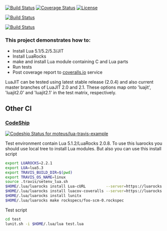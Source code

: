[![Build Status](https://travis-ci.org/moteus/lua-travis-example.png?branch=master)](https://travis-ci.org/moteus/lua-travis-example)
[![Coverage Status](https://coveralls.io/repos/moteus/lua-travis-example/badge.png?branch=master)](https://coveralls.io/r/moteus/lua-travis-example?branch=master)
[![License](http://img.shields.io/badge/License-MIT-brightgreen.svg)](LICENSE)

[![Build Status](https://travis-ci.org/wangjianan/lua-travis-example.svg?branch=master)](https://travis-ci.org/wangjianan/lua-travis-example)

[![Build Status](https://travis-ci.org/wangjianan/lua-travis-example.svg?branch=master)](https://travis-ci.org/wangjianan/lua-travis-example)

### This project demonstrates how to:
* Install Lua 5.1/5.2/5.3/JIT
* Install LuaRocks
* make and install Lua module containing C and Lua parts
* Run tests
* Post coverage report to [coveralls.io](https://coveralls.io) service

LuaJIT can be tested using latest stable release (2.0.4) and also current master branches of LuaJIT 2.0 and 2.1. These options map onto 'luajit', 'luajit2.0' and 'luajit2.1' in the test matrix, respectively.

## Other CI

### [CodeShip](https://codeship.com)
[![Codeship Status for moteus/lua-travis-example](https://codeship.com/projects/a57c55e0-c4b7-0132-9bce-0a3d9756066d/status?branch=master)](https://codeship.com/projects/74177)

Test environment contain Lua 5.1.2/LuaRocks 2.0.8.
To use this luarocks you should use local tree to install Lua modules.
But also you can use this install script

```Bash
export LUAROCKS=2.2.1
export LUA=lua5.3
export TRAVIS_BUILD_DIR=$(pwd)
export TRAVIS_OS_NAME=linux
source .travis/setenv_lua.sh
$HOME/.lua/luarocks install Lua-cURL         --server=https://luarocks.org/dev
$HOME/.lua/luarocks install luacov-coveralls --server=https://luarocks.org/dev
$HOME/.lua/luarocks install lunitx
$HOME/.lua/luarocks make rockspecs/foo-scm-0.rockspec
```

Test script
```Bash
cd test
lunit.sh -i $HOME/.lua/lua test.lua
```
